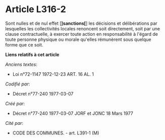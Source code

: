 # Article L316-2

Sont nulles et de nul effet [**]sanctions[**] les décisions et délibérations par lesquelles les collectivités locales
renoncent soit directement, soit par une clause contractuelle, à exercer toute action en responsabilité à l'égard de toute
personne physique ou morale qu'elles rémunèrent sous quelque forme que ce soit.

**Liens relatifs à cet article**

_Anciens textes_:

  - Loi n°72-1147 1972-12-23 ART. 16 AL. 1

_Codifié par_:

  - Décret n°77-240 1977-03-07

_Créé par_:

  - Décret n°77-240 1977-03-07 JORF et JONC 18 Mars 1977

_Cité par_:

  - CODE DES COMMUNES. - art. L391-1 (M)
